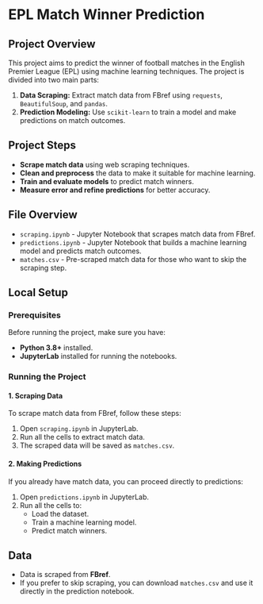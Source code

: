 # EPL Match Winner Prediction

## Project Overview
This project aims to predict the winner of football matches in the English Premier League (EPL) using machine learning techniques. The project is divided into two main parts:

1. **Data Scraping:** Extract match data from FBref using `requests`, `BeautifulSoup`, and `pandas`.
2. **Prediction Modeling:** Use `scikit-learn` to train a model and make predictions on match outcomes.

## Project Steps

- **Scrape match data** using web scraping techniques.
- **Clean and preprocess** the data to make it suitable for machine learning.
- **Train and evaluate models** to predict match winners.
- **Measure error and refine predictions** for better accuracy.

## File Overview

- `scraping.ipynb` - Jupyter Notebook that scrapes match data from FBref.
- `predictions.ipynb` - Jupyter Notebook that builds a machine learning model and predicts match outcomes.
- `matches.csv` - Pre-scraped match data for those who want to skip the scraping step.

## Local Setup

### Prerequisites
Before running the project, make sure you have:
- **Python 3.8+** installed. 
- **JupyterLab** installed for running the notebooks.

### Running the Project

#### 1. Scraping Data
To scrape match data from FBref, follow these steps:

1. Open `scraping.ipynb` in JupyterLab.
2. Run all the cells to extract match data.
3. The scraped data will be saved as `matches.csv`.

#### 2. Making Predictions
If you already have match data, you can proceed directly to predictions:

1. Open `predictions.ipynb` in JupyterLab.
2. Run all the cells to:
   - Load the dataset.
   - Train a machine learning model.
   - Predict match winners.

## Data
- Data is scraped from **FBref**.
- If you prefer to skip scraping, you can download `matches.csv` and use it directly in the prediction notebook.
